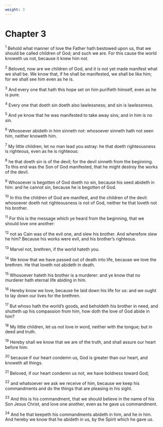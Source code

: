 ```yaml
---
weight: 3
---
```


# Chapter 3

<sup>1</sup> Behold what manner of love the Father hath bestowed upon us, that we should be called children of God; and such we are. For this cause the world knoweth us not, because it knew him not. 

<sup>2</sup> Beloved, now are we children of God, and it is not yet made manifest what we shall be. We know that, if he shall be manifested, we shall be like him; for we shall see him even as he is. 

<sup>3</sup> And every one that hath this hope set on him purifieth himself, even as he is pure. 

<sup>4</sup> Every one that doeth sin doeth also lawlessness; and sin is lawlessness. 

<sup>5</sup> And ye know that he was manifested to take away sins; and in him is no sin. 

<sup>6</sup> Whosoever abideth in him sinneth not: whosoever sinneth hath not seen him, neither knoweth him. 

<sup>7</sup> My little children, let no man lead you astray: he that doeth righteousness is righteous, even as he is righteous: 

<sup>8</sup> he that doeth sin is of the devil; for the devil sinneth from the beginning. To this end was the Son of God manifested, that he might destroy the works of the devil. 

<sup>9</sup> Whosoever is begotten of God doeth no sin, because his seed abideth in him: and he cannot sin, because he is begotten of God. 

<sup>10</sup> In this the children of God are manifest, and the children of the devil: whosoever doeth not righteousness is not of God, neither he that loveth not his brother. 

<sup>11</sup> For this is the message which ye heard from the beginning, that we should love one another: 

<sup>12</sup> not as Cain was of the evil one, and slew his brother. And wherefore slew he him? Because his works were evil, and his brother’s righteous. 

<sup>13</sup> Marvel not, brethren, if the world hateth you. 

<sup>14</sup> We know that we have passed out of death into life, because we love the brethren. He that loveth not abideth in death. 

<sup>15</sup> Whosoever hateth his brother is a murderer: and ye know that no murderer hath eternal life abiding in him. 

<sup>16</sup> Hereby know we love, because he laid down his life for us: and we ought to lay down our lives for the brethren. 

<sup>17</sup> But whoso hath the world’s goods, and beholdeth his brother in need, and shutteth up his compassion from him, how doth the love of God abide in him? 

<sup>18</sup> My little children, let us not love in word, neither with the tongue; but in deed and truth. 

<sup>19</sup> Hereby shall we know that we are of the truth, and shall assure our heart before him: 

<sup>20</sup> because if our heart condemn us, God is greater than our heart, and knoweth all things. 

<sup>21</sup> Beloved, if our heart condemn us not, we have boldness toward God; 

<sup>22</sup> and whatsoever we ask we receive of him, because we keep his commandments and do the things that are pleasing in his sight. 

<sup>23</sup> And this is his commandment, that we should believe in the name of his Son Jesus Christ, and love one another, even as he gave us commandment. 

<sup>24</sup> And he that keepeth his commandments abideth in him, and he in him. And hereby we know that he abideth in us, by the Spirit which he gave us. 


